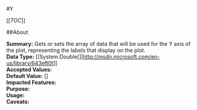 #Y

[[_TOC_]]

##About

**Summary:**  Gets or sets the array of data that will be used for the Y axis of the plot, representing the labels that display on the plot.   
**Data Type:** [[System.Double[]|http://msdn.microsoft.com/en-us/library/643eft0t]]  
**Accepted Values:**   
**Default Value:** []  
**Impacted Features:**   
**Purpose:**   
**Usage:**   
**Caveats:**   

